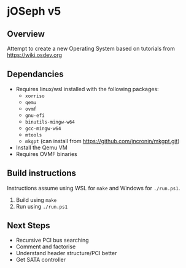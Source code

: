 # jOSeph v5

## Overview
Attempt to create a new Operating System based on tutorials from https://wiki.osdev.org

## Dependancies
- Requires linux/wsl installed with the following packages:
  - `xorriso`
  - `qemu`
  - `ovmf`
  - `gnu-efi`
  - `binutils-mingw-w64`
  - `gcc-mingw-w64`
  - `mtools`
  - `mkgpt` (can install from https://github.com/jncronin/mkgpt.git)
- Install the Qemu VM
- Requires OVMF binaries

## Build instructions
Instructions assume using WSL for `make` and Windows for `./run.ps1`.
1) Build using `make`
2) Run using `./run.ps1`

## Next Steps
- Recursive PCI bus searching
- Comment and factorise
- Understand header structure/PCI better
- Get SATA controller